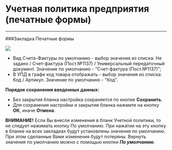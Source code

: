 ﻿# Учетная политика предприятия (печатные формы)
_ _  _ _ __ _ _ __

###Закладка Печатные формы

![](topic:.AddFiles.Screenshot_20355.jpg)

* Вид Счета-Фактуры по умолчанию - выбор значения из списка: Не задано / Счет-фактура (Пост.№1137) / Универсальный передаточный документ.
Значение по умолчанию - "Счет-фактура (Пост.№1137)";
* В УПД в графе код товара отображать  - выбор значения из списка: Код / Артикул. Значение по умолчанию - "Код".



**Порядок сохранения введенных данных:**

* Без закрытия бланка настройка сохраняется по кнопке **Сохранить**.
* Для сохранения настройки и закрытия бланка нажмите на кнопку **ОК**, иначе **Отмена**.

**ВНИМАНИЕ!** Если Вы внесли изменения в бланк Учетной политики, то не следует нажимать кнопку По умолчанию. При нажатии на эту кнопку в бланке на всех закладках будут установлены значения по умолчанию. При этом сделанные Вами изменения будут потеряны. Вернуть значения по умолчанию можно с помощью кнопки ***По умолчанию***.
